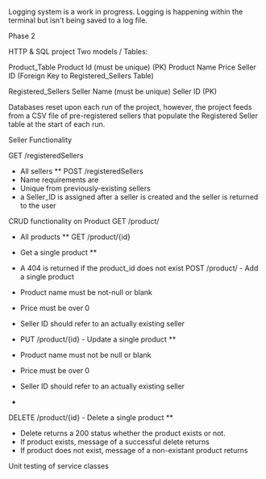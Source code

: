 Logging system is a work in progress. Logging is happening within the terminal but isn't being saved to a log file. 

Phase 2

HTTP & SQL project
Two models / Tables:

Product_Table
Product Id (must be unique) (PK)
Product Name
Price
Seller ID (Foreign Key to Registered_Sellers Table)

Registered_Sellers
Seller Name (must be unique)
Seller ID (PK)


Databases reset upon each run of the project, however, 
the project feeds from a CSV file of pre-registered sellers that populate the Registered Seller table at the start of each run.

Seller Functionality

GET /registeredSellers
- All sellers **
POST /registeredSellers
- Name requirements are
- Unique from previously-existing sellers
- a Seller_ID is assigned after a seller is created and the seller is returned to the user

CRUD functionality on Product
GET /product/
- All products **
GET /product/{id}
- Get a single product **
- A 404 is returned if the product_id does not exist
POST /product/ - Add a single product
- Product name must be not-null or blank
- Price must be over 0
- Seller ID should refer to an actually existing seller

- PUT /product/{id} - Update a single product **
- Product name must not be null or blank
- Price must be over 0
- Seller ID should refer to an actually existing seller
- 
DELETE /product/{id} - Delete a single product **
- Delete returns a 200 status whether the product exists or not. 
- If product exists, message of a successful delete returns
- If product does not exist, message of a non-existant product returns

Unit testing of service classes